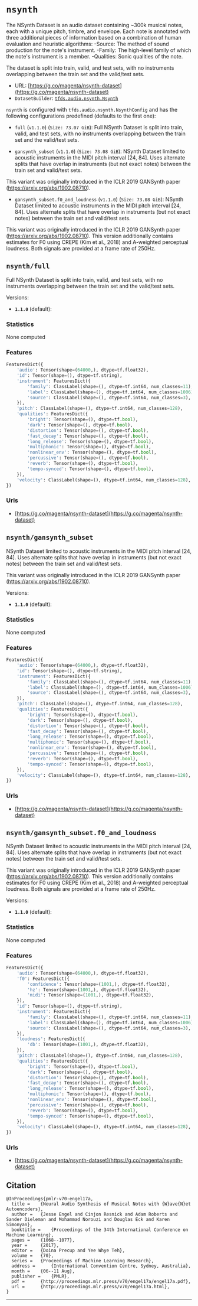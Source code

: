 <div itemscope itemtype="http://schema.org/Dataset">
  <div itemscope itemprop="includedInDataCatalog" itemtype="http://schema.org/DataCatalog">
    <meta itemprop="name" content="TensorFlow Datasets" />
  </div>

  <meta itemprop="name" content="nsynth" />
  <meta itemprop="description" content="The NSynth Dataset is an audio dataset containing ~300k musical notes, each&#10;with a unique pitch, timbre, and envelope. Each note is annotated with three&#10;additional pieces of information based on a combination of human evaluation&#10;and heuristic algorithms:&#10; -Source: The method of sound production for the note's instrument.&#10; -Family: The high-level family of which the note's instrument is a member.&#10; -Qualities: Sonic qualities of the note.&#10;&#10;The dataset is split into train, valid, and test sets, with no instruments&#10;overlapping between the train set and the valid/test sets.&#10;&#10;&#10;To use this dataset:&#10;&#10;```&#10;import tensorflow_datasets as tfds&#10;&#10;ds = tfds.load('nsynth')&#10;```&#10;" />
  <meta itemprop="url" content="https://www.tensorflow.org/datasets/catalog/nsynth" />
  <meta itemprop="sameAs" content="https://g.co/magenta/nsynth-dataset" />
  <meta itemprop="citation" content="@InProceedings{pmlr-v70-engel17a,&#10;  title =     {Neural Audio Synthesis of Musical Notes with {W}ave{N}et Autoencoders},&#10;  author =     {Jesse Engel and Cinjon Resnick and Adam Roberts and Sander Dieleman and Mohammad Norouzi and Douglas Eck and Karen Simonyan},&#10;  booktitle =    {Proceedings of the 34th International Conference on Machine Learning},&#10;  pages =   {1068--1077},&#10;  year =      {2017},&#10;  editor =      {Doina Precup and Yee Whye Teh},&#10;  volume =     {70},&#10;  series =    {Proceedings of Machine Learning Research},&#10;  address =     {International Convention Centre, Sydney, Australia},&#10;  month =     {06--11 Aug},&#10;  publisher =     {PMLR},&#10;  pdf =     {http://proceedings.mlr.press/v70/engel17a/engel17a.pdf},&#10;  url =   {http://proceedings.mlr.press/v70/engel17a.html},&#10;}&#10;" />
</div>

# `nsynth`

The NSynth Dataset is an audio dataset containing ~300k musical notes, each with
a unique pitch, timbre, and envelope. Each note is annotated with three
additional pieces of information based on a combination of human evaluation and
heuristic algorithms: -Source: The method of sound production for the note's
instrument. -Family: The high-level family of which the note's instrument is a
member. -Qualities: Sonic qualities of the note.

The dataset is split into train, valid, and test sets, with no instruments
overlapping between the train set and the valid/test sets.

*   URL:
    [https://g.co/magenta/nsynth-dataset](https://g.co/magenta/nsynth-dataset)
*   `DatasetBuilder`:
    [`tfds.audio.nsynth.Nsynth`](https://github.com/tensorflow/datasets/tree/master/tensorflow_datasets/audio/nsynth.py)

`nsynth` is configured with `tfds.audio.nsynth.NsynthConfig` and has the
following configurations predefined (defaults to the first one):

*   `full` (`v1.1.0`) (`Size: 73.07 GiB`): Full NSynth Dataset is split into
    train, valid, and test sets, with no instruments overlapping between the
    train set and the valid/test sets.

*   `gansynth_subset` (`v1.1.0`) (`Size: 73.08 GiB`): NSynth Dataset limited to
    acoustic instruments in the MIDI pitch interval [24, 84]. Uses alternate
    splits that have overlap in instruments (but not exact notes) between the
    train set and valid/test sets.

This variant was originally introduced in the ICLR 2019 GANSynth paper
(https://arxiv.org/abs/1902.08710).

*   `gansynth_subset.f0_and_loudness` (`v1.1.0`) (`Size: 73.08 GiB`): NSynth
    Dataset limited to acoustic instruments in the MIDI pitch interval [24, 84].
    Uses alternate splits that have overlap in instruments (but not exact notes)
    between the train set and valid/test sets.

This variant was originally introduced in the ICLR 2019 GANSynth paper
(https://arxiv.org/abs/1902.08710). This version additionally contains estimates
for F0 using CREPE (Kim et al., 2018) and A-weighted perceptual loudness. Both
signals are provided at a frame rate of 250Hz.

## `nsynth/full`

Full NSynth Dataset is split into train, valid, and test sets, with no
instruments overlapping between the train set and the valid/test sets.

Versions:

*   **`1.1.0`** (default):

### Statistics

None computed

### Features

```python
FeaturesDict({
    'audio': Tensor(shape=(64000,), dtype=tf.float32),
    'id': Tensor(shape=(), dtype=tf.string),
    'instrument': FeaturesDict({
        'family': ClassLabel(shape=(), dtype=tf.int64, num_classes=11),
        'label': ClassLabel(shape=(), dtype=tf.int64, num_classes=1006),
        'source': ClassLabel(shape=(), dtype=tf.int64, num_classes=3),
    }),
    'pitch': ClassLabel(shape=(), dtype=tf.int64, num_classes=128),
    'qualities': FeaturesDict({
        'bright': Tensor(shape=(), dtype=tf.bool),
        'dark': Tensor(shape=(), dtype=tf.bool),
        'distortion': Tensor(shape=(), dtype=tf.bool),
        'fast_decay': Tensor(shape=(), dtype=tf.bool),
        'long_release': Tensor(shape=(), dtype=tf.bool),
        'multiphonic': Tensor(shape=(), dtype=tf.bool),
        'nonlinear_env': Tensor(shape=(), dtype=tf.bool),
        'percussive': Tensor(shape=(), dtype=tf.bool),
        'reverb': Tensor(shape=(), dtype=tf.bool),
        'tempo-synced': Tensor(shape=(), dtype=tf.bool),
    }),
    'velocity': ClassLabel(shape=(), dtype=tf.int64, num_classes=128),
})
```

### Urls

*   [https://g.co/magenta/nsynth-dataset](https://g.co/magenta/nsynth-dataset)

## `nsynth/gansynth_subset`

NSynth Dataset limited to acoustic instruments in the MIDI pitch interval [24,
84]. Uses alternate splits that have overlap in instruments (but not exact
notes) between the train set and valid/test sets.

This variant was originally introduced in the ICLR 2019 GANSynth paper
(https://arxiv.org/abs/1902.08710).

Versions:

*   **`1.1.0`** (default):

### Statistics

None computed

### Features

```python
FeaturesDict({
    'audio': Tensor(shape=(64000,), dtype=tf.float32),
    'id': Tensor(shape=(), dtype=tf.string),
    'instrument': FeaturesDict({
        'family': ClassLabel(shape=(), dtype=tf.int64, num_classes=11),
        'label': ClassLabel(shape=(), dtype=tf.int64, num_classes=1006),
        'source': ClassLabel(shape=(), dtype=tf.int64, num_classes=3),
    }),
    'pitch': ClassLabel(shape=(), dtype=tf.int64, num_classes=128),
    'qualities': FeaturesDict({
        'bright': Tensor(shape=(), dtype=tf.bool),
        'dark': Tensor(shape=(), dtype=tf.bool),
        'distortion': Tensor(shape=(), dtype=tf.bool),
        'fast_decay': Tensor(shape=(), dtype=tf.bool),
        'long_release': Tensor(shape=(), dtype=tf.bool),
        'multiphonic': Tensor(shape=(), dtype=tf.bool),
        'nonlinear_env': Tensor(shape=(), dtype=tf.bool),
        'percussive': Tensor(shape=(), dtype=tf.bool),
        'reverb': Tensor(shape=(), dtype=tf.bool),
        'tempo-synced': Tensor(shape=(), dtype=tf.bool),
    }),
    'velocity': ClassLabel(shape=(), dtype=tf.int64, num_classes=128),
})
```

### Urls

*   [https://g.co/magenta/nsynth-dataset](https://g.co/magenta/nsynth-dataset)

## `nsynth/gansynth_subset.f0_and_loudness`

NSynth Dataset limited to acoustic instruments in the MIDI pitch interval [24,
84]. Uses alternate splits that have overlap in instruments (but not exact
notes) between the train set and valid/test sets.

This variant was originally introduced in the ICLR 2019 GANSynth paper
(https://arxiv.org/abs/1902.08710). This version additionally contains estimates
for F0 using CREPE (Kim et al., 2018) and A-weighted perceptual loudness. Both
signals are provided at a frame rate of 250Hz.

Versions:

*   **`1.1.0`** (default):

### Statistics

None computed

### Features

```python
FeaturesDict({
    'audio': Tensor(shape=(64000,), dtype=tf.float32),
    'f0': FeaturesDict({
        'confidence': Tensor(shape=(1001,), dtype=tf.float32),
        'hz': Tensor(shape=(1001,), dtype=tf.float32),
        'midi': Tensor(shape=(1001,), dtype=tf.float32),
    }),
    'id': Tensor(shape=(), dtype=tf.string),
    'instrument': FeaturesDict({
        'family': ClassLabel(shape=(), dtype=tf.int64, num_classes=11),
        'label': ClassLabel(shape=(), dtype=tf.int64, num_classes=1006),
        'source': ClassLabel(shape=(), dtype=tf.int64, num_classes=3),
    }),
    'loudness': FeaturesDict({
        'db': Tensor(shape=(1001,), dtype=tf.float32),
    }),
    'pitch': ClassLabel(shape=(), dtype=tf.int64, num_classes=128),
    'qualities': FeaturesDict({
        'bright': Tensor(shape=(), dtype=tf.bool),
        'dark': Tensor(shape=(), dtype=tf.bool),
        'distortion': Tensor(shape=(), dtype=tf.bool),
        'fast_decay': Tensor(shape=(), dtype=tf.bool),
        'long_release': Tensor(shape=(), dtype=tf.bool),
        'multiphonic': Tensor(shape=(), dtype=tf.bool),
        'nonlinear_env': Tensor(shape=(), dtype=tf.bool),
        'percussive': Tensor(shape=(), dtype=tf.bool),
        'reverb': Tensor(shape=(), dtype=tf.bool),
        'tempo-synced': Tensor(shape=(), dtype=tf.bool),
    }),
    'velocity': ClassLabel(shape=(), dtype=tf.int64, num_classes=128),
})
```

### Urls

*   [https://g.co/magenta/nsynth-dataset](https://g.co/magenta/nsynth-dataset)

## Citation

```
@InProceedings{pmlr-v70-engel17a,
  title =    {Neural Audio Synthesis of Musical Notes with {W}ave{N}et Autoencoders},
  author =   {Jesse Engel and Cinjon Resnick and Adam Roberts and Sander Dieleman and Mohammad Norouzi and Douglas Eck and Karen Simonyan},
  booktitle =    {Proceedings of the 34th International Conference on Machine Learning},
  pages =    {1068--1077},
  year =     {2017},
  editor =   {Doina Precup and Yee Whye Teh},
  volume =   {70},
  series =   {Proceedings of Machine Learning Research},
  address =      {International Convention Centre, Sydney, Australia},
  month =    {06--11 Aug},
  publisher =    {PMLR},
  pdf =      {http://proceedings.mlr.press/v70/engel17a/engel17a.pdf},
  url =      {http://proceedings.mlr.press/v70/engel17a.html},
}
```

--------------------------------------------------------------------------------
